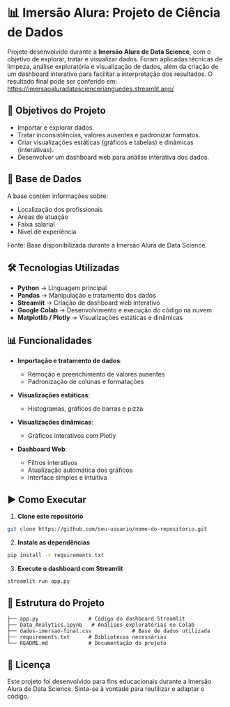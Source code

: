 # 📊 Imersão Alura: Projeto de Ciência de Dados

Projeto desenvolvido durante a **Imersão Alura de Data Science**, com o objetivo de explorar, tratar e visualizar dados. Foram aplicadas técnicas de limpeza, análise exploratória e visualização de dados, além da criação de um dashboard interativo para facilitar a interpretação dos resultados. O resultado final pode ser conferido em: https://imersaoaluradatasciencerianguedes.streamlit.app/

## 🚀 Objetivos do Projeto

* Importar e explorar dados.
* Tratar inconsistências, valores ausentes e padronizar formatos.
* Criar visualizações estáticas (gráficos e tabelas) e dinâmicas (interativas).
* Desenvolver um dashboard web para análise interativa dos dados.

## 📂 Base de Dados

A base contém informações sobre:

* Localização dos profissionais
* Áreas de atuação
* Faixa salarial
* Nível de experiência

Fonte: Base disponibilizada durante a Imersão Alura de Data Science.

## 🛠️ Tecnologias Utilizadas

* **Python** → Linguagem principal
* **Pandas** → Manipulação e tratamento dos dados
* **Streamlit** → Criação de dashboard web interativo
* **Google Colab** → Desenvolvimento e execução do código na nuvem
* **Matplotlib / Plotly** → Visualizações estáticas e dinâmicas

## 📊 Funcionalidades

* **Importação e tratamento de dados**:

  * Remoção e preenchimento de valores ausentes
  * Padronização de colunas e formatações
    
* **Visualizações estáticas**:

  * Histogramas, gráficos de barras e pizza
    
* **Visualizações dinâmicas**:

  * Gráficos interativos com Plotly
    
* **Dashboard Web**:

  * Filtros interativos
  * Atualização automática dos gráficos
  * Interface simples e intuitiva

## ▶️ Como Executar

1. **Clone este repositório**

```bash
git clone https://github.com/seu-usuario/nome-do-repositorio.git
```

2. **Instale as dependências**

```bash
pip install -r requirements.txt
```

3. **Execute o dashboard com Streamlit**

```bash
streamlit run app.py
```

## 📌 Estrutura do Projeto

```
├── app.py                # Código do dashboard Streamlit
├── Data_Analytics.ipynb   # Análises exploratórias no Colab
├── dados-imersao-final.csv             # Base de dados utilizada
├── requirements.txt      # Bibliotecas necessárias
└── README.md             # Documentação do projeto
```

## 📄 Licença

Este projeto foi desenvolvido para fins educacionais durante a Imersão Alura de Data Science.
Sinta-se à vontade para reutilizar e adaptar o código.
